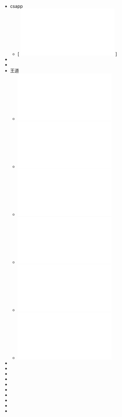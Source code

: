 - csapp
	- [ ![csapp_ocr.pdf](../assets/csapp_ocr_1672674033654_0.pdf) ]
-
-
- 王道
	- ![【王道】2023年操作系统考研复习指导.pdf](../assets/【王道】2023年操作系统考研复习指导_1672948487856_0.pdf)
	- ![王道23考研计算机数据结构复习指导.pdf](../assets/王道23考研计算机数据结构复习指导_1672948506528_0.pdf)
	- ![王道23考研计算机网络复习指导.pdf](../assets/王道23考研计算机网络复习指导_1672948511904_0.pdf)
	- ![王道23考研计算机组成原理复习指导.pdf](../assets/王道23考研计算机组成原理复习指导_1672948516159_0.pdf)
	- ![【王道】2023年计算机专业基础综合考试冲刺模拟题.pdf](../assets/【王道】2023年计算机专业基础综合考试冲刺模拟题_1673385981568_0.pdf)
	- ![【王道】2023年计算机专业基础综合考试历年真题解析.pdf](../assets/【王道】2023年计算机专业基础综合考试历年真题解析_1673385987630_0.pdf)
-
-
-
-
-
-
-
-
-
-